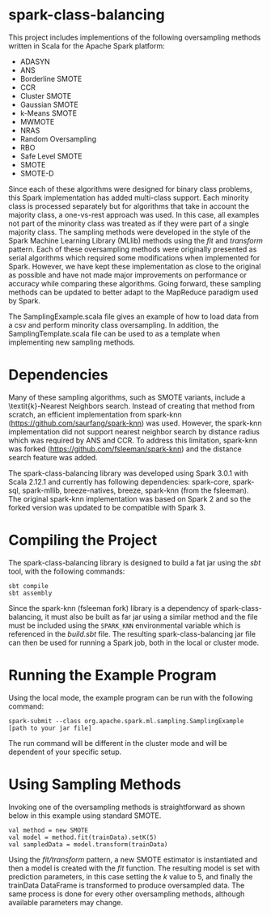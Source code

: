 # spark-class-balancing
This project includes implementions of the following oversampling methods written in Scala for the Apache Spark platform:
* ADASYN
* ANS
* Borderline SMOTE
* CCR
* Cluster SMOTE
* Gaussian SMOTE
* k-Means SMOTE
* MWMOTE
* NRAS
* Random Oversampling
* RBO
* Safe Level SMOTE
* SMOTE
* SMOTE-D

Since each of these algorithms were designed for binary class problems, this Spark implementation has added multi-class support. Each minority class is processed separately but for algorithms that take in account the majority class, a one-vs-rest approach was used. In this case, all examples not part of the minority class was treated as if they were part of a single majority class. The sampling methods were developed in the style of the Spark Machine Learning Library (MLlib) methods using the _fit_ and _transform_ pattern. Each of these oversampling methods were originally presented as serial algorithms which required some modifications when implemented for Spark. However, we have kept these implementation as close to the original as possible and have not made major improvements on performance or accuracy while comparing these algorithms. Going forward, these sampling methods can be updated to better adapt to the MapReduce paradigm used by Spark.

The SamplingExample.scala file gives an example of how to load data from a csv and perform minority class oversampling. In addition, the SamplingTemplate.scala file can be used to as a template when implementing new sampling methods.

# Dependencies
Many of these sampling algorithms, such as SMOTE variants, include a \textit{k}-Nearest Neighbors search. Instead of creating that method from scratch, an efficient implementation from spark-knn (https://github.com/saurfang/spark-knn) was used. However, the spark-knn implementation did not support nearest neighbor search by distance radius which was required by ANS and CCR. To address this limitation, spark-knn was forked (https://github.com/fsleeman/spark-knn) and the distance search feature was added. 

The spark-class-balancing library was developed using Spark 3.0.1 with Scala 2.12.1 and currently has following dependencies: spark-core, spark-sql, spark-mllib, breeze-natives, breeze, spark-knn (from the fsleeman). The original spark-knn implementation was based on Spark 2 and so the forked version was updated to be compatible with Spark 3.

# Compiling the Project
The spark-class-balancing library is designed to build a fat jar using the _sbt_ tool, with the following commands:

	sbt compile
	sbt assembly

Since the spark-knn (fsleeman fork) library is a dependency of spark-class-balancing, it must also be built as far jar using a similar method and the file must be included using the `SPARK_KNN` environmental variable which is referenced in the _build.sbt_ file. The resulting spark-class-balancing jar file can then be used for running a Spark job, both in the local or cluster mode.

# Running the Example Program
Using the local mode, the example program can be run with the following command: 

	spark-submit --class org.apache.spark.ml.sampling.SamplingExample [path to your jar file]

The run command will be different in the cluster mode and will be dependent of your specific setup.	

	

# Using Sampling Methods
Invoking one of the oversampling methods is straightforward as shown below in this example using standard SMOTE. 

  	val method = new SMOTE
  	val model = method.fit(trainData).setK(5)
  	val sampledData = model.transform(trainData)

Using the _fit/transform_ pattern, a new SMOTE estimator is instantiated and then a model is created with the _fit_ function. The resulting model is set with prediction parameters, in this case setting the _k_ value to 5, and finally the trainData DataFrame is transformed to produce oversampled data. The same process is done for every other oversampling methods, although available parameters may change.

